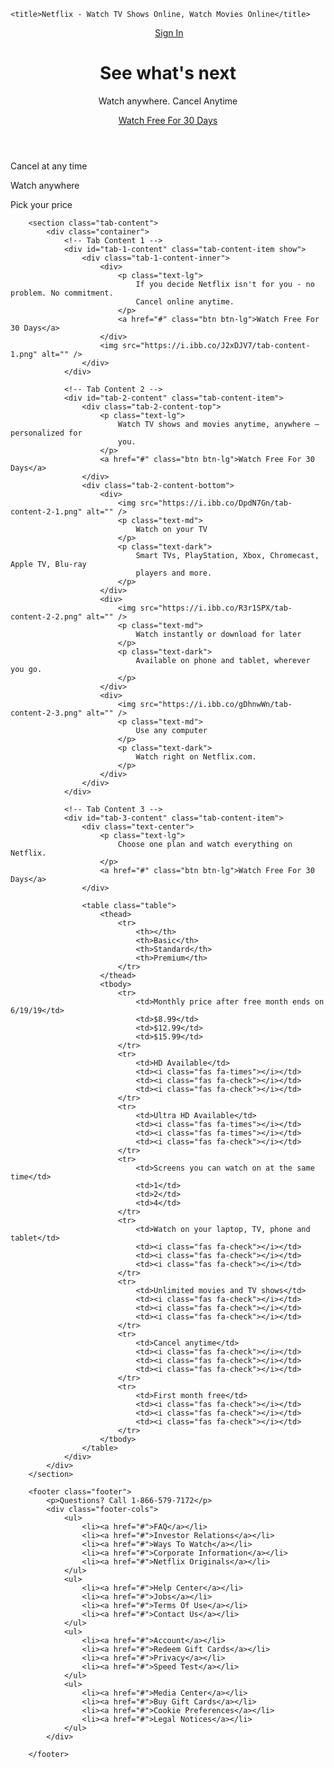
<head>
<link rel="stylesheet" href="style.css">
    <meta charset="UTF-8">
    <meta name="viewport" content ="width=device-width, initial-scale=1.0">
    <meta http-equiv="X-UA-Compatible" content="ie=edge">
    <!-- CSS only -->

    <title>Netflix - Watch TV Shows Online, Watch Movies Online</title>
</head>
<body>
    <header class="showcase">
			<div class="showcase-top">
				<img src="https://i.ibb.co/r5krrdz/logo.png" alt="" />
				<a href="#" class="btn btn-rounded">Sign In</a>
			</div>
			<div class="showcase-content">
				<h1>See what's next</h1>
				<p>Watch anywhere. Cancel Anytime</p>
				<a href="#" class="btn btn-xl"
					>Watch Free For 30 Days <i class="fas fa-chevron-right btn-icon"></i
				></a>
			</div>
		</header>
		<section class="tabs">
			<div class="container">
				<div id="tab-1" class="tab-item tab-border">
					<i class="fas fa-door-open fa-3x"></i>
					<p class="hide-sm">Cancel at any time</p>
				</div>
				<div id="tab-2" class="tab-item">
					<i class="fas fa-tablet-alt fa-3x"></i>
					<p class="hide-sm">Watch anywhere</p>
				</div>
				<div id="tab-3" class="tab-item">
					<i class="fas fa-tags fa-3x"></i>
					<p class="hide-sm">Pick your price</p>
				</div>
			</div>
		</section>

		<section class="tab-content">
			<div class="container">
				<!-- Tab Content 1 -->
				<div id="tab-1-content" class="tab-content-item show">
					<div class="tab-1-content-inner">
						<div>
							<p class="text-lg">
								If you decide Netflix isn't for you - no problem. No commitment.
								Cancel online anytime.
							</p>
							<a href="#" class="btn btn-lg">Watch Free For 30 Days</a>
						</div>
						<img src="https://i.ibb.co/J2xDJV7/tab-content-1.png" alt="" />
					</div>
				</div>

				<!-- Tab Content 2 -->
				<div id="tab-2-content" class="tab-content-item">
					<div class="tab-2-content-top">
						<p class="text-lg">
							Watch TV shows and movies anytime, anywhere — personalized for
							you.
						</p>
						<a href="#" class="btn btn-lg">Watch Free For 30 Days</a>
					</div>
					<div class="tab-2-content-bottom">
						<div>
							<img src="https://i.ibb.co/DpdN7Gn/tab-content-2-1.png" alt="" />
							<p class="text-md">
								Watch on your TV
							</p>
							<p class="text-dark">
								Smart TVs, PlayStation, Xbox, Chromecast, Apple TV, Blu-ray
								players and more.
							</p>
						</div>
						<div>
							<img src="https://i.ibb.co/R3r1SPX/tab-content-2-2.png" alt="" />
							<p class="text-md">
								Watch instantly or download for later
							</p>
							<p class="text-dark">
								Available on phone and tablet, wherever you go.
							</p>
						</div>
						<div>
							<img src="https://i.ibb.co/gDhnwWn/tab-content-2-3.png" alt="" />
							<p class="text-md">
								Use any computer
							</p>
							<p class="text-dark">
								Watch right on Netflix.com.
							</p>
						</div>
					</div>
				</div>

				<!-- Tab Content 3 -->
				<div id="tab-3-content" class="tab-content-item">
					<div class="text-center">
						<p class="text-lg">
							Choose one plan and watch everything on Netflix.
						</p>
						<a href="#" class="btn btn-lg">Watch Free For 30 Days</a>
					</div>

					<table class="table">
						<thead>
							<tr>
								<th></th>
								<th>Basic</th>
								<th>Standard</th>
								<th>Premium</th>
							</tr>
						</thead>
						<tbody>
							<tr>
								<td>Monthly price after free month ends on 6/19/19</td>
								<td>$8.99</td>
								<td>$12.99</td>
								<td>$15.99</td>
							</tr>
							<tr>
								<td>HD Available</td>
								<td><i class="fas fa-times"></i></td>
								<td><i class="fas fa-check"></i></td>
								<td><i class="fas fa-check"></i></td>
							</tr>
							<tr>
								<td>Ultra HD Available</td>
								<td><i class="fas fa-times"></i></td>
								<td><i class="fas fa-times"></i></td>
								<td><i class="fas fa-check"></i></td>
							</tr>
							<tr>
								<td>Screens you can watch on at the same time</td>
								<td>1</td>
								<td>2</td>
								<td>4</td>
							</tr>
							<tr>
								<td>Watch on your laptop, TV, phone and tablet</td>
								<td><i class="fas fa-check"></i></td>
								<td><i class="fas fa-check"></i></td>
								<td><i class="fas fa-check"></i></td>
							</tr>
							<tr>
								<td>Unlimited movies and TV shows</td>
								<td><i class="fas fa-check"></i></td>
								<td><i class="fas fa-check"></i></td>
								<td><i class="fas fa-check"></i></td>
							</tr>
							<tr>
								<td>Cancel anytime</td>
								<td><i class="fas fa-check"></i></td>
								<td><i class="fas fa-check"></i></td>
								<td><i class="fas fa-check"></i></td>
							</tr>
							<tr>
								<td>First month free</td>
								<td><i class="fas fa-check"></i></td>
								<td><i class="fas fa-check"></i></td>
								<td><i class="fas fa-check"></i></td>
							</tr>
						</tbody>
					</table>
				</div>
			</div>
		</section>

		<footer class="footer">
			<p>Questions? Call 1-866-579-7172</p>
			<div class="footer-cols">
				<ul>
					<li><a href="#">FAQ</a></li>
					<li><a href="#">Investor Relations</a></li>
					<li><a href="#">Ways To Watch</a></li>
					<li><a href="#">Corporate Information</a></li>
					<li><a href="#">Netflix Originals</a></li>
				</ul>
				<ul>
					<li><a href="#">Help Center</a></li>
					<li><a href="#">Jobs</a></li>
					<li><a href="#">Terms Of Use</a></li>
					<li><a href="#">Contact Us</a></li>
				</ul>
				<ul>
					<li><a href="#">Account</a></li>
					<li><a href="#">Redeem Gift Cards</a></li>
					<li><a href="#">Privacy</a></li>
					<li><a href="#">Speed Test</a></li>
				</ul>
				<ul>
					<li><a href="#">Media Center</a></li>
					<li><a href="#">Buy Gift Cards</a></li>
					<li><a href="#">Cookie Preferences</a></li>
					<li><a href="#">Legal Notices</a></li>
				</ul>
			</div>

		</footer>
